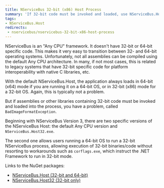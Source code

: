 ```yaml
---
title: NServiceBus 32-bit (x86) Host Process
summary: 'If 32-bit code must be invoked and loaded, use NServiceBus.Host32.exe instead. '
tags:
- NServiceBus.Host
redirects:
 - nservicebus/nservicebus-32-bit-x86-host-process
---
```


NServiceBus is an "Any CPU" framework. It doesn't have 32-bit or 64-bit specific code. This makes it very easy to transition between 32- and 64-bit operating systems. Unfortunately, not all assemblies can be compiled using the default Any CPU architecture. In many, if not most cases, this is related to legacy systems that have 32-bit specific code for platform interoperability with native C libraries, etc.

With the default NServiceBus.Host, the application always loads in 64-bit (x64) mode if you are running it on a 64-bit OS, or in 32-bit (x86) mode for a 32-bit OS. Again, this is typically not a problem.

But if assemblies or other libraries containing 32-bit code must be invoked and loaded into the process, you have a problem, called `BadImageFormatException`.

Beginning with NServiceBus Version 3, there are two specific versions of the NServiceBus Host: the default Any CPU version and `NServiceBus.Host32.exe`.

The second one allows users running a 64-bit OS to run a 32-bit NServiceBus process, allowing execution of 32-bit binaries/code without resorting to workarounds such as `corflags.exe`, which instruct the .NET Framework to run in 32-bit mode.

Links to the NuGet packages:

 * [NServiceBus.Host (32-bit and 64-bit)](https://www.nuget.org/packages/NServiceBus.Host)
 * [NServiceBus.Host32 (32-bit only)](https://www.nuget.org/packages/NServiceBus.Host32)